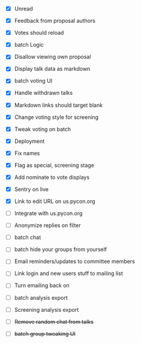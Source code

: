 - [x] Unread
- [x] Feedback from proposal authors
- [x] Votes should reload
- [x] batch Logic
- [x] Disallow viewing own proposal
- [x] Display talk data as markdown
- [x] batch voting UI
- [x] Handle withdrawn talks
- [x] Markdown links should target blank
- [x] Change voting style for screening 
- [x] Tweak voting on batch
- [x] Deployment
- [x] Fix names
- [x] Flag as special, screening stage
- [x] Add nominate to vote displays
- [x] Sentry on live
- [x] Link to edit URL on us.pycon.org
- [ ] Integrate with us.pycon.org
- [ ] Anonymize replies on filter
- [ ] batch chat
- [ ] batch hide your groups from yourself
- [ ] Email reminders/updates to committee members
- [ ] Link login and new users stuff to mailing list
- [ ] Turn emailing back on
- [ ] batch analysis export
- [ ] Screening analysis export
- [ ] ~~Remove random chat from talks~~
- [ ] ~~batch group tweaking UI~~

